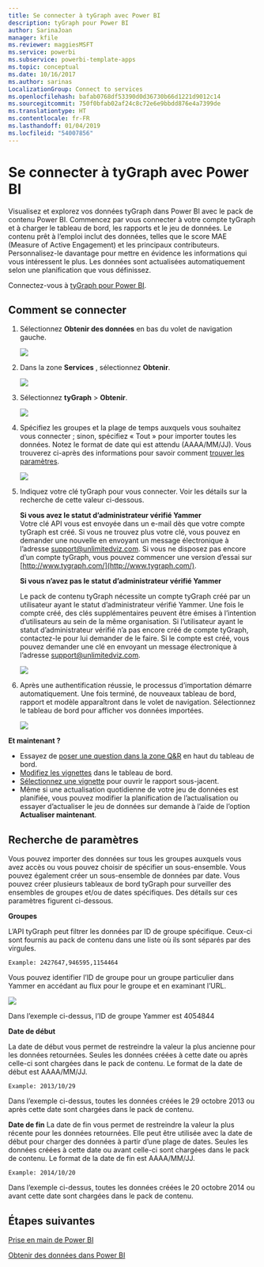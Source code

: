 ```yaml
---
title: Se connecter à tyGraph avec Power BI
description: tyGraph pour Power BI
author: SarinaJoan
manager: kfile
ms.reviewer: maggiesMSFT
ms.service: powerbi
ms.subservice: powerbi-template-apps
ms.topic: conceptual
ms.date: 10/16/2017
ms.author: sarinas
LocalizationGroup: Connect to services
ms.openlocfilehash: bafab0768df53390d0d36730b66d1221d9012c14
ms.sourcegitcommit: 750f0bfab02af24c8c72e6e9bbdd876e4a7399de
ms.translationtype: HT
ms.contentlocale: fr-FR
ms.lasthandoff: 01/04/2019
ms.locfileid: "54007856"
---
```

# <a name="connect-to-tygraph--with-power-bi"></a>Se connecter à tyGraph avec Power BI
Visualisez et explorez vos données tyGraph dans Power BI avec le pack de contenu Power BI. Commencez par vous connecter à votre compte tyGraph et à charger le tableau de bord, les rapports et le jeu de données. Le contenu prêt à l’emploi inclut des données, telles que le score MAE (Measure of Active Engagement) et les principaux contributeurs. Personnalisez-le davantage pour mettre en évidence les informations qui vous intéressent le plus.  Les données sont actualisées automatiquement selon une planification que vous définissez.

Connectez-vous à [tyGraph pour Power BI](https://app.powerbi.com/getdata/services/tygraph).

## <a name="how-to-connect"></a>Comment se connecter
1. Sélectionnez **Obtenir des données** en bas du volet de navigation gauche.
   
   ![](media/service-connect-to-tygraph/getdata.png)
2. Dans la zone **Services** , sélectionnez **Obtenir**.
   
   ![](media/service-connect-to-tygraph/services.png)
3. Sélectionnez **tyGraph** \> **Obtenir**.
   
   ![](media/service-connect-to-tygraph/tygraph.png)
4. Spécifiez les groupes et la plage de temps auxquels vous souhaitez vous connecter ; sinon, spécifiez « Tout » pour importer toutes les données. Notez le format de date qui est attendu (AAAA/MM/JJ). Vous trouverez ci-après des informations pour savoir comment [trouver les paramètres](#FindingParams).
   
   ![](media/service-connect-to-tygraph/parameters.png)
5. Indiquez votre clé tyGraph pour vous connecter. Voir les détails sur la recherche de cette valeur ci-dessous.
   
    **Si vous avez le statut d’administrateur vérifié Yammer**  
    Votre clé API vous est envoyée dans un e-mail dès que votre compte tyGraph est créé. Si vous ne trouvez plus votre clé, vous pouvez en demander une nouvelle en envoyant un message électronique à l’adresse support@unlimitedviz.com. Si vous ne disposez pas encore d’un compte tyGraph, vous pouvez commencer une version d’essai sur [http://www.tygraph.com/](http://www.tygraph.com/). 
   
    **Si vous n’avez pas le statut d’administrateur vérifié Yammer**
   
    Le pack de contenu tyGraph nécessite un compte tyGraph créé par un utilisateur ayant le statut d’administrateur vérifié Yammer. Une fois le compte créé, des clés supplémentaires peuvent être émises à l’intention d’utilisateurs au sein de la même organisation. Si l’utilisateur ayant le statut d’administrateur vérifié n’a pas encore créé de compte tyGraph, contactez-le pour lui demander de le faire. Si le compte est créé, vous pouvez demander une clé en envoyant un message électronique à l’adresse <support@unlimitedviz.com>.
   
    ![](media/service-connect-to-tygraph/creds.png)
6. Après une authentification réussie, le processus d’importation démarre automatiquement. Une fois terminé, de nouveaux tableau de bord, rapport et modèle apparaîtront dans le volet de navigation. Sélectionnez le tableau de bord pour afficher vos données importées.
   
    ![](media/service-connect-to-tygraph/dashboard.png)

**Et maintenant ?**

* Essayez de [poser une question dans la zone Q&R](consumer/end-user-q-and-a.md) en haut du tableau de bord.
* [Modifiez les vignettes](service-dashboard-edit-tile.md) dans le tableau de bord.
* [Sélectionnez une vignette](consumer/end-user-tiles.md) pour ouvrir le rapport sous-jacent.
* Même si une actualisation quotidienne de votre jeu de données est planifiée, vous pouvez modifier la planification de l’actualisation ou essayer d’actualiser le jeu de données sur demande à l’aide de l’option **Actualiser maintenant**.

<a name="FindingParams"></a>

## <a name="finding-parameters"></a>Recherche de paramètres
Vous pouvez importer des données sur tous les groupes auxquels vous avez accès ou vous pouvez choisir de spécifier un sous-ensemble. Vous pouvez également créer un sous-ensemble de données par date. Vous pouvez créer plusieurs tableaux de bord tyGraph pour surveiller des ensembles de groupes et/ou de dates spécifiques. Des détails sur ces paramètres figurent ci-dessous.

**Groupes**

L’API tyGraph peut filtrer les données par ID de groupe spécifique. Ceux-ci sont fournis au pack de contenu dans une liste où ils sont séparés par des virgules. 

    Example: 2427647,946595,1154464


Vous pouvez identifier l’ID de groupe pour un groupe particulier dans Yammer en accédant au flux pour le groupe et en examinant l’URL.

![](media/service-connect-to-tygraph/yammer.png)

Dans l’exemple ci-dessus, l’ID de groupe Yammer est 4054844

**Date de début**

La date de début vous permet de restreindre la valeur la plus ancienne pour les données retournées. Seules les données créées à cette date ou après celle-ci sont chargées dans le pack de contenu. Le format de la date de début est AAAA/MM/JJ. 

    Example: 2013/10/29

Dans l’exemple ci-dessus, toutes les données créées le 29 octobre 2013 ou après cette date sont chargées dans le pack de contenu. 

**Date de fin** La date de fin vous permet de restreindre la valeur la plus récente pour les données retournées. Elle peut être utilisée avec la date de début pour charger des données à partir d’une plage de dates. Seules les données créées à cette date ou avant celle-ci sont chargées dans le pack de contenu. Le format de la date de fin est AAAA/MM/JJ. 

    Example: 2014/10/20

Dans l’exemple ci-dessus, toutes les données créées le 20 octobre 2014 ou avant cette date sont chargées dans le pack de contenu. 

## <a name="next-steps"></a>Étapes suivantes
[Prise en main de Power BI](service-get-started.md)

[Obtenir des données dans Power BI](service-get-data.md)

